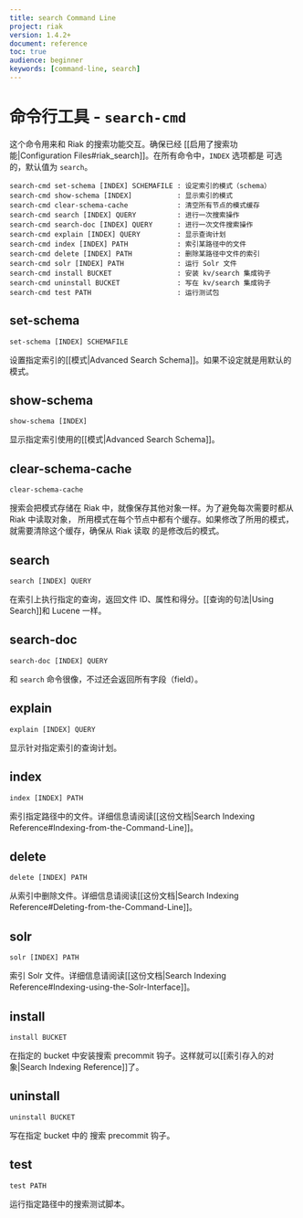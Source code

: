 ```yaml
---
title: search Command Line
project: riak
version: 1.4.2+
document: reference
toc: true
audience: beginner
keywords: [command-line, search]
---
```


# 命令行工具 - `search-cmd`

这个命令用来和 Riak 的搜索功能交互。确保已经
[[启用了搜索功能|Configuration Files#riak_search]]。在所有命令中，`INDEX` 选项都是
可选的，默认值为 `search`。

    search-cmd set-schema [INDEX] SCHEMAFILE : 设定索引的模式（schema）
    search-cmd show-schema [INDEX]           : 显示索引的模式
    search-cmd clear-schema-cache            : 清空所有节点的模式缓存
    search-cmd search [INDEX] QUERY          : 进行一次搜索操作
    search-cmd search-doc [INDEX] QUERY      : 进行一次文件搜索操作
    search-cmd explain [INDEX] QUERY         : 显示查询计划
    search-cmd index [INDEX] PATH            : 索引某路径中的文件
    search-cmd delete [INDEX] PATH           : 删除某路径中文件的索引
    search-cmd solr [INDEX] PATH             : 运行 Solr 文件
    search-cmd install BUCKET                : 安装 kv/search 集成钩子
    search-cmd uninstall BUCKET              : 写在 kv/search 集成钩子
    search-cmd test PATH                     : 运行测试包

## set-schema

    set-schema [INDEX] SCHEMAFILE

设置指定索引的[[模式|Advanced Search Schema]]。如果不设定就是用默认的模式。

## show-schema

    show-schema [INDEX]

显示指定索引使用的[[模式|Advanced Search Schema]]。

## clear-schema-cache

    clear-schema-cache

搜索会把模式存储在 Riak 中，就像保存其他对象一样。为了避免每次需要时都从 Riak 中读取对象，
所用模式在每个节点中都有个缓存。如果修改了所用的模式，就需要清除这个缓存，确保从 Riak 读取
的是修改后的模式。

## search

    search [INDEX] QUERY

在索引上执行指定的查询，返回文件 ID、属性和得分。[[查询的句法|Using Search]]和 Lucene 一样。

## search-doc

    search-doc [INDEX] QUERY

和 `search` 命令很像，不过还会返回所有字段（field）。

## explain

    explain [INDEX] QUERY

显示针对指定索引的查询计划。

## index

    index [INDEX] PATH

索引指定路径中的文件。详细信息请阅读[[这份文档|Search Indexing Reference#Indexing-from-the-Command-Line]]。

## delete

    delete [INDEX] PATH

从索引中删除文件。详细信息请阅读[[这份文档|Search Indexing Reference#Deleting-from-the-Command-Line]]。

## solr

    solr [INDEX] PATH

索引 Solr 文件。详细信息请阅读[[这份文档|Search Indexing Reference#Indexing-using-the-Solr-Interface]]。

## install

    install BUCKET

在指定的 bucket 中安装搜索 precommit 钩子。这样就可以[[索引存入的对象|Search Indexing Reference]]了。

## uninstall

    uninstall BUCKET

写在指定 bucket 中的 搜索 precommit 钩子。

## test

    test PATH

运行指定路径中的搜索测试脚本。
